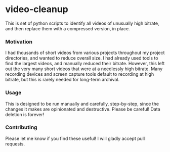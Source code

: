 # video-cleanup

This is set of python scripts to identify all videos of unusually high bitrate, and then replace them with a compressed version, in place.

### Motivation
I had thousands of short videos from various projects throughout my project directories, and wanted to reduce overall size. I had already used tools to find the largest videos, and manually reduced their bitrate. However, this left out the very many short videos that were at a needlessly high bitrate. Many recording devices and screen capture tools default to recording at high bitrate, but this is rarely needed for long-term archival.

### Usage

This is designed to be run manually and carefully, step-by-step, since the changes it makes are opinionated and destructive. Please be careful! Data deletion is forever!

### Contributing

Please let me know if you find these useful! I will gladly accept pull requests.
